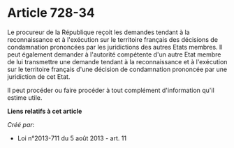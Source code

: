 # Article 728-34

Le procureur de la République reçoit les demandes tendant à la reconnaissance et à l'exécution sur le territoire français des
décisions de condamnation prononcées par les juridictions des autres Etats membres. Il peut également demander à l'autorité
compétente d'un autre Etat membre de lui transmettre une demande tendant à la reconnaissance et à l'exécution sur le
territoire français d'une décision de condamnation prononcée par une juridiction de cet Etat. 

Il peut procéder ou faire procéder à tout complément d'information qu'il estime utile.

**Liens relatifs à cet article**

_Créé par_:

  - Loi n°2013-711 du 5 août 2013 - art. 11
